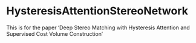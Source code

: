 # HysteresisAttentionStereoNetwork
This is for the paper ‘Deep Stereo Matching with Hysteresis Attention and Supervised Cost Volume Construction’
